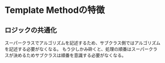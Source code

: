 # Template Methodの特徴

## ロジックの共通化
スーパークラスでアルゴリズムを記述するため、サブクラス側ではアルゴリズムを記述する必要がなくなる。
もう少しかみ砕くと、処理の順番はスーパークラスが決めるためサブクラスは順番を意識する必要がなくなる。
